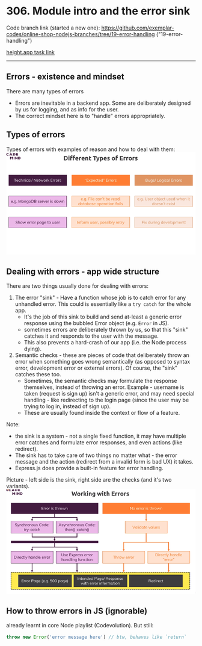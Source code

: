 # 306. Module intro and the error sink

Code branch link (started a new one): https://github.com/exemplar-codes/online-shop-nodejs-branches/tree/19-error-handling ("19-error-handling")

[height.app task link](https://height.app/OitGt6StRG/T-180)

---

## Errors - existence and mindset
There are many types of errors
- Errors are inevitable in a backend app. Some are deliberately designed by us for logging, and as info for the user.
- The correct mindset here is to "handle" errors appropriately.


## Types of errors
Types of errors with examples of reason and how to deal with them:
![](assets/306_Module_intro_and_the_error_sink-image-1.png)


## Dealing with errors - app wide structure
There are two things usually done for dealing with errors:
1. The error "sink" - Have a function whose job is to catch error for any unhandled error. This could is essentially like a `try catch` for the whole app.
	- It's the job of this sink to build and send at-least a generic error response using the bubbled Error object (e.g. `Error` in JS).
	- sometimes errors are deliberately thrown by us, so that this "sink" catches it and responds to the user with the message.
	- This also prevents a hard-crash of our app (i.e. the Node process dying).
1. Semantic checks - these are pieces of code that deliberately throw an error when something goes wrong semantically (as opposed to syntax error, development error or external errors). Of course, the "sink" catches these too.
	- Sometimes, the semantic checks may formulate the response themselves, instead of throwing an error. Example - username is taken (request is sign up) isn't a generic error, and may need special handling - like redirecting to the login page (since the user may be trying to log in, instead of sign up).
	- These are usually found inside the context or flow of a feature.

Note:
- the sink is a system - not a single fixed function, it may have multiple error catches and formulate error responses, and even actions (like redirect).
- The sink has to take care of two things no matter what - the error message and the action (redirect from a invalid form is bad UX) it takes.
- Express.js does provide a built-in feature for error handling.

Picture - left side is the sink, right side are the checks (and it's two variants).
![](assets/306_Module_intro_and_the_error_sink-image-2.png)


## How to throw errors in JS (ignorable)
already learnt in core Node playlist (Codevolution). But still:
```js
throw new Error('error message here') // btw, behaves like `return`
```
